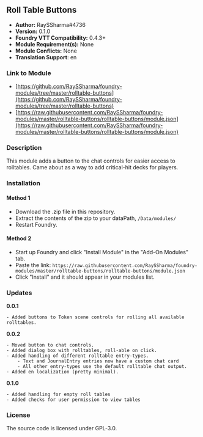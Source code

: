 ## Roll Table Buttons

* **Author:** RaySSharma#4736
* **Version:** 0.1.0
* **Foundry VTT Compatibility:** 0.4.3+
* **Module Requirement(s):** None
* **Module Conflicts:** None
* **Translation Support**: en

### Link to Module
* [https://github.com/RaySSharma/foundry-modules/tree/master/rolltable-buttons](https://github.com/RaySSharma/foundry-modules/tree/master/rolltable-buttons)
* [https://raw.githubusercontent.com/RaySSharma/foundry-modules/master/rolltable-buttons/rolltable-buttons/module.json](https://raw.githubusercontent.com/RaySSharma/foundry-modules/master/rolltable-buttons/rolltable-buttons/module.json)

### Description

This module adds a button to the chat controls for easier access to rolltables. Came about as a way to add critical-hit decks for players.

### Installation

#### Method 1
- Download the .zip file in this repository.
- Extract the contents of the zip to your dataPath, `/Data/modules/`
- Restart Foundry.

#### Method 2
- Start up Foundry and click "Install Module" in the "Add-On Modules" tab.
- Paste the link: `https://raw.githubusercontent.com/RaySSharma/foundry-modules/master/rolltable-buttons/rolltable-buttons/module.json`
- Click "Install" and it should appear in your modules list.

### Updates
**0.0.1**

    - Added buttons to Token scene controls for rolling all available rolltables.
**0.0.2**

    - Moved button to chat controls.
    - Added dialog box with rolltables, roll-able on click.
    - Added handling of different rolltable entry-types.
        - Text and JournalEntry entries now have a custom chat card
        - All other entry-types use the default rolltable chat output.
    - Added en localization (pretty minimal).

**0.1.0**
    
    - Added handling for empty roll tables
    - Added checks for user permission to view tables
### License
The source code is licensed under GPL-3.0.
